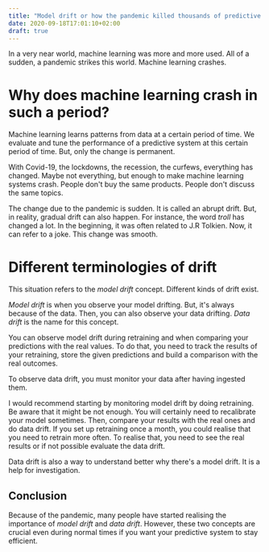 ```yaml
---
title: "Model drift or how the pandemic killed thousands of predictive systems"
date: 2020-09-18T17:01:10+02:00
draft: true
---
```


In a very near world, machine learning was more and more used.
All of a sudden, a pandemic strikes this world. Machine learning crashes.

# Why does machine learning crash in such a period?

Machine learning learns patterns from data at a certain period of time. We evaluate and tune the performance of a predictive system at this certain period of time.
But, only the change is permanent.

With Covid-19, the lockdowns, the recession, the curfews, everything has changed. Maybe not everything, but enough to make machine learning systems crash. People don't buy the same products. People don't discuss the same topics.

The change due to the pandemic is sudden. It is called an abrupt drift. But, in reality, gradual drift can also happen. For instance, the word *troll* has changed a lot. In the beginning, it was often related to J.R Tolkien. Now, it can refer to a joke. This change was smooth.

# Different terminologies of drift

This situation refers to the *model drift* concept. Different kinds of drift exist.

*Model drift* is when you observe your model drifting. But, it's always because of the data. Then, you can also observe your data drifting. *Data drift* is the name for this concept.

You can observe model drift during retraining and when comparing your predictions with the real values. To do that, you need to track the results of your retraining, store the given predictions and build a comparison with the real outcomes.

To observe data drift, you must monitor your data after having ingested them.

I would recommend starting by monitoring model drift by doing retraining. Be aware that it might be not enough. You will certainly need to recalibrate your model sometimes. Then, compare your results with the real ones and do data drift. If you set up retraining once a month, you could realise that you need to retrain more often. To realise that, you need to see the real results or if not possible evaluate the data drift.

Data drift is also a way to understand better why there's a model drift. It is a help for investigation.

## Conclusion
Because of the pandemic, many people have started realising the importance of *model drift* and *data drift*. However, these two concepts are crucial even during normal times if you want your predictive system to stay efficient.
